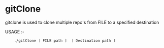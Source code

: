 # gitClone

 gitclone is used to clone multiple repo's from FILE to a specified destination
 
 
 USAGE :- 

        ./gitClone [ FILE path ]  [ Destination path ] 
